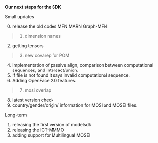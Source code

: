 **Our next steps for the SDK**

Small updates

0. release the old codes MFN MARN Graph-MFN
>1. dimension names
2. getting tensors
>3. new covarep for POM
4. implementation of passive align, comparison between computational sequences, and intersect/union.
5. If file is not found it says invalid computational sequence. 
6. Adding OpenFace 2.0 features. 
>7. mosi overlap
8. latest version check
9. country/gender/origin/ information for MOSI and MOSEI files. 

Long-term

1. releasing the first version of modelsdk
2. releasing the ICT-MMMO
3. adding support for Multilingual MOSEI

